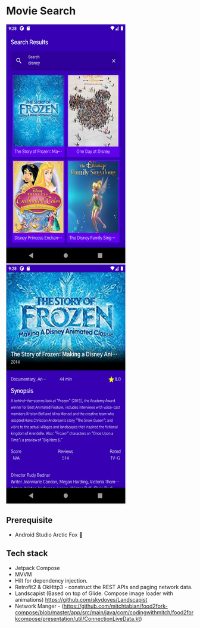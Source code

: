 # Movie Search

<img src="screenshots/SC-2.png" width="320" height="640">     <img src="screenshots/SC-3.png" width="320" height="640">

## Prerequisite
- Android Studio Arctic Fox 🦊

## Tech stack
- Jetpack Compose
- MVVM
- Hilt for dependency injection.
- Retrofit2 & OkHttp3 - construct the REST APIs and paging network data.
- Landscapist (Based on top of Glide. Compose image loader with animations) https://github.com/skydoves/Landscapist 
- Network Manger - (https://github.com/mitchtabian/food2fork-compose/blob/master/app/src/main/java/com/codingwithmitch/food2forkcompose/presentation/util/ConnectionLiveData.kt)


